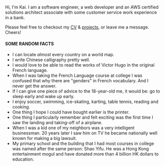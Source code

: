 Hi, I'm Kai. I am a software engineer, a web developer and an AWS certified solutions architect associate with some customer service work experience in a bank.

Please feel free to checkout my [CV]() & [projects](), or leave me a message. Cheers!

#### SOME RANDOM FACTS

- I can locate _almost_ every country on a world map.
- I write Chinese calligraphy pretty well.
- I would love to be able to read the works of Victor Hugo in the original French language.
- When I was taking the French Language course at college I was confused that why there are "genders" in French vocabulary. And I never get the answer.
- If I can give one piece of advice to the 18-year-old me, it would be: go to sleep early and wake up early.
- I enjoy soccer, swimming, ice-skating, karting, table tennis, reading and cooking.
- One thing I hope I could have bought earlier is the printer.
- One thing I particularly remember and felt exciting was the first time I saw the landing and taking-off of a airplane.
- When I was a kid one of my neighbors was a very intelligent businessman. 20 years later I saw him on TV he became nationally well known for making a big lawsuit.
- My primary school and the building that I had most courses in college was named after the same person: Shao Yifu. He was a Hong Kong entertainment mogul and have donated more than 4 billion HK dollars to education.
